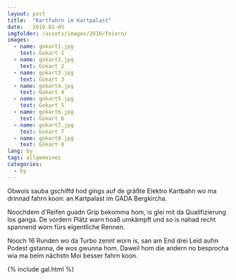 ```yaml
---
layout: post
title:  "Kartfahrn im Kartpalast"
date:   2018-01-05
imgfolder: /assets/images/2018/feiern/
images:
  - name: gokart1.jpg
    text: Gokart 1
  - name: gokart2.jpg
    text: Gokart 2
  - name: gokart3.jpg
    text: Gokart 3
  - name: gokart4.jpg
    text: Gokart 4
  - name: gokart5.jpg
    text: Gokart 5
  - name: gokart6.jpg
    text: Gokart 6
  - name: gokart7.jpg
    text: Gokart 7
  - name: gokart8.jpg
    text: Gokart 8
lang: by
tags: allgemeines
categories:
  - by
---
```


Obwois sauba gschiffd hod gings auf de gräßte Elektro Kartbahn wo ma drinnad fahrn koon: an Kartpalast im GADA Bergkircha.

Noochdem d'Reifen guadn Grip bekomma hom, is glei mit da Qualifizierung los ganga. De vordern Plätz warn hoaß umkämpft und so is nahad recht spannend worn fürs eigentliche Rennen.

 Nooch 16 Runden wo da Turbo zennt worn is, san am End drei Leid aufm Podest gstanna, de wos gwunna hom. Daweil hom die andern no besprocha wia ma beim nächstn Moi besser fahrn koon.

{% include gal.html %}
